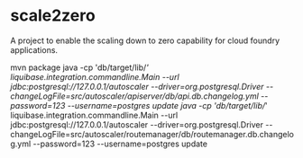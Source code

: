 # scale2zero

A project to enable the scaling down to zero capability for cloud foundry applications.

mvn package
java -cp 'db/target/lib/*' liquibase.integration.commandline.Main --url jdbc:postgresql://127.0.0.1/autoscaler --driver=org.postgresql.Driver --changeLogFile=src/autoscaler/apiserver/db/api.db.changelog.yml --password=123 --username=postgres update
java -cp 'db/target/lib/*' liquibase.integration.commandline.Main --url jdbc:postgresql://127.0.0.1/autoscaler --driver=org.postgresql.Driver --changeLogFile=src/autoscaler/routemanager/db/routemanager.db.changelog.yml --password=123 --username=postgres update
